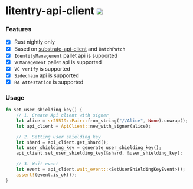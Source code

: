 # litentry-api-client [![](https://img.shields.io/tokei/lines/github/zTgx/litentry-api-client?style=flat-square)](https://img.shields.io/tokei/lines/github/zTgx/litentry-api-client?style=for-the-badge)

### Features
- [x] Rust nightly only
- [x] Based on [substrate-api-client](https://github.com/scs/substrate-api-client) and `BatchPatch`
- [x] `IdentityManagement` pallet api is supported
- [x] `VCManagement` pallet api is supported
- [x] `VC verify` is supported
- [x] `Sidechain` api is supported
- [x] `RA Attestation` is supported

### Usage
```rust
fn set_user_shielding_key() {
    // 1. Create Api client with signer
    let alice = sr25519::Pair::from_string("//Alice", None).unwrap();
    let api_client = ApiClient::new_with_signer(alice);

    // 2. Setting user shielding key
    let shard = api_client.get_shard();
    let user_shielding_key = generate_user_shielding_key();
    api_client.set_user_shielding_key(&shard, &user_shielding_key);

    // 3. Wait event
    let event = api_client.wait_event::<SetUserShieldingKeyEvent>();
    assert!(event.is_ok());
}
```
